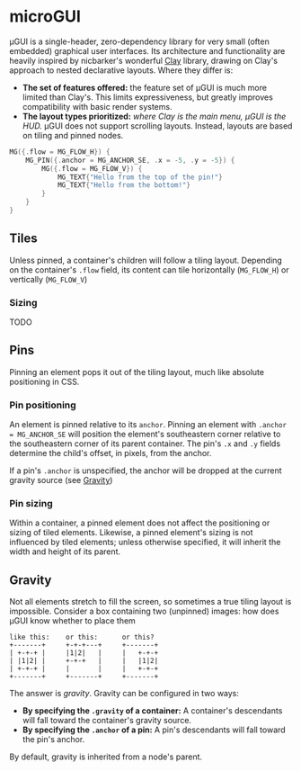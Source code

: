 # microGUI

µGUI is a single-header, zero-dependency library for very small (often embedded) graphical user interfaces. Its architecture and functionality are heavily inspired by nicbarker's wonderful [Clay](https://github.com/nicbarker/clay/tree/main) library, drawing on Clay's approach to nested declarative layouts. Where they differ is: 

- **The set of features offered:** the feature set of µGUI is much more limited than Clay's. This limits expressiveness, but greatly improves compatibility with basic render systems.
- **The layout types prioritized:** *where Clay is the main menu, µGUI is the HUD.* µGUI does not support scrolling layouts. Instead, layouts are based on tiling and pinned nodes. 

``` c
MG({.flow = MG_FLOW_H}) {
    MG_PIN({.anchor = MG_ANCHOR_SE, .x = -5, .y = -5}) {
        MG({.flow = MG_FLOW_V}) {
            MG_TEXT{"Hello from the top of the pin!"}
            MG_TEXT{"Hello from the bottom!"}
        }
    }
}
```

<!-- TODO insert example image -->

## Tiles

Unless pinned, a container's children will follow a tiling layout. Depending on the container's `.flow` field, its content can tile horizontally (`MG_FLOW_H`) or vertically (`MG_FLOW_V`)

### Sizing
TODO
<!--
MG_SIZING_PX(px: uint32_t)
MG_SIZING_GROW(proportion: uint32_t)
MG_SIZING_PERCENT(percent: double)
-->

## Pins
Pinning an element pops it out of the tiling layout, much like absolute positioning in CSS. 

### Pin positioning
An element is pinned relative to its `anchor`. Pinning an element with `.anchor = MG_ANCHOR_SE` will position the element's southeastern corner relative to the southeastern corner of its parent container. The pin's `.x` and `.y` fields determine the child's offset, in pixels, from the anchor. 

If a pin's `.anchor` is unspecified, the anchor will be dropped at the current gravity source (see [Gravity](#gravity))

### Pin sizing
Within a container, a pinned element does not affect the positioning or sizing of tiled elements. Likewise, a pinned element's sizing is not influenced by tiled elements; unless otherwise specified, it will inherit the width and height of its parent.

## Gravity
Not all elements stretch to fill the screen, so sometimes a true tiling layout is impossible. Consider a box containing two (unpinned) images: how does µGUI know whether to place them

```
like this:    or this:      or this?
+-------+     +-+-+---+     +-------+
| +-+-+ |     |1|2|   |     |   +-+-+
| |1|2| |     +-+-+   |     |   |1|2|
| +-+-+ |     |       |     |   +-+-+
+-------+     +-------+     +-------+
```

The answer is *gravity*. Gravity can be configured in two ways:

- **By specifying the `.gravity` of a container:** A container's descendants will fall toward the container's gravity source.
- **By specifying the `.anchor` of a pin:** A pin's descendants will fall toward the pin's anchor.

By default, gravity is inherited from a node's parent.
